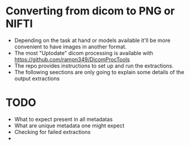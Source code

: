# Converting from dicom to PNG or NIFTI 
 - Depending on the task at hand or models available it'll be more convenient to have images in another format. 
 - The most "Uptodate" dicom processing is available with https://github.com/ramon349/DicomProcTools
 - The repo provides instructions to set up and run the extractions. 
 - The following seections are only going to explain some details of the output extractions 

 # TODO 
  - What to expect present in all metadatas
  - What are unique metadata one might expect 
  - Checking for failed extractions 
  - 